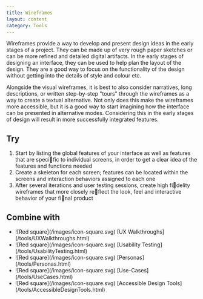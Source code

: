 ```yaml
---
title: Wireframes
layout: content
category: Tools
---
```


Wireframes provide a way to develop and present design ideas in the early stages of a project. They can be made up of very rough paper sketches or can be more refined and detailed digital artifacts. In the early stages of designing an interface, they can be used to help plan the layout of the design. They are a good way to focus on the functionality of the design without getting into the details of style and colour etc.

Alongside the visual wireframes, it is best to also consider narratives, long descriptions, or written step-by-step "tours" through the wireframes as a way to create a textual alternative. Not only does this make the wireframes more accessible, but it is a good way to start imagining how the interface can be presented in alternative modes. Considering this in the early stages of design will result in more successfully integrated features.

## Try

1. Start by listing the global features of your interface as well as features that are specific to individual screens, in order to get a clear idea of the features and functions needed
2. Create a skeleton for each screen; features can be located within the screens and interaction behaviors assigned to each one
3. After several iterations and user testing sessions, create high fidelity wireframes that more closely reflect the look, feel and interactive behavior of your final product

## Combine with

<ul class="idg-articleContentUseWhyHow"><li>![Red square](/images/icon-square.svg) [UX Walkthroughs](/tools/UXWalkthroughs.html)</li>
<li>![Red square](/images/icon-square.svg) [Usability Testing](/tools/UsabilityTesting.html)</li>
<li>![Red square](/images/icon-square.svg) [Personas](/tools/Personas.html)</li>
<li>![Red square](/images/icon-square.svg) [Use-Cases](/tools/UseCases.html)</li>
<li>![Red square](/images/icon-square.svg) [Accessible Design Tools](/tools/AccessibleDesignTools.html)</li></ul>
